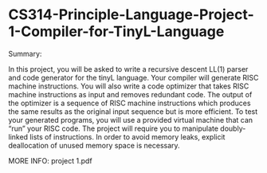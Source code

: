 # CS314-Principle-Language-Project-1-Compiler-for-TinyL-Language

Summary:

In this project, you will be asked to write a recursive descent LL(1) parser and code generator for the tinyL language. Your compiler will generate RISC machine instructions. You will also write a code optimizer that takes RISC machine instructions as input and removes redundant code. The output of the optimizer is a sequence of RISC machine instructions which produces the same results as the original input sequence but is more efficient. To test your generated programs, you will use a provided virtual machine that can “run” your RISC code. The project will require you to manipulate doubly-linked lists of instructions. In order to avoid memory leaks, explicit deallocation of unused memory space is necessary.

MORE INFO: project 1.pdf
